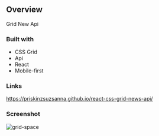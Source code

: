## Overview
Grid New Api

### Built with

- CSS Grid
- Api
- React
- Mobile-first


### Links

https://priskinzsuzsanna.github.io/react-css-grid-news-api/

### Screenshot

![grid-space](https://github.com/PriskinZsuzsanna/react-css-grid-news-api/assets/121173949/857aed4b-461b-4956-9862-e9cd2f52ceae)



